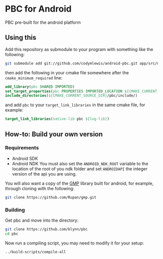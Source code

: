 # PBC for Android
PBC pre-built for the android platform

## Using this
Add this repository as submodule to your program with something like the
following:
```sh
git submodule add git://github.com/codymlewis/android-pbc.git app/src/main/cpp/pbc
```

then add the following in your cmake file somewhere after the
`cmake_minimum_required` line:
```cmake
add_library(pbc SHARED IMPORTED)
set_target_properties(pbc PROPERTIES IMPORTED_LOCATION ${CMAKE_CURRENT_SOURCE_DIR}/pbc/${ANDROID_ABI}/libpbc.so)
include_directories(${CMAKE_CURRENT_SOURCE_DIR}/pbc/include/)
```

and add `pbc` to your `target_link_libraries` in the same cmake file, for
example:
```cmake
target_link_libraries(native-lib pbc ${log-lib})
```

## How-to: Build your own version
### Requirements
- Android SDK
- Android NDK
You must also set the `ANDROID_NDK_ROOT` variable to the location of the root of
you ndk folder and set `ANDROIDAPI` the integer version of the api you are
using.

You will also want a copy of the [GMP](https://gmplib.org) library built for android, for example,
through cloning with the following:
```sh
git clone https://github.com/Rupan/gmp.git
```

### Building
Get pbc and move into the directory:
```sh
git clone https://github.com/blynn/pbc
cd pbc
```

Now run a compiling script, you may need to modify it for your setup:
```sh
../build-scripts/compile-all
```
